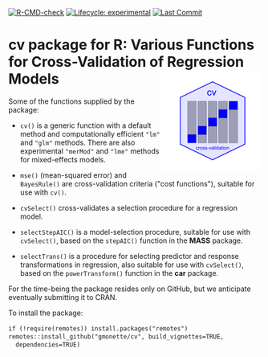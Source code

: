 
<!-- badges: start -->
  [![R-CMD-check](https://github.com/gmonette/cv/actions/workflows/R-CMD-check.yaml/badge.svg)](https://github.com/gmonette/cv/actions/workflows/R-CMD-check.yaml)
  [![Lifecycle: experimental](https://img.shields.io/badge/lifecycle-experimental-brightgreen.svg)](https://lifecycle.r-lib.org/articles/stages.html#experimental)
  [![Last Commit](https://img.shields.io/github/last-commit/gmonette/cv)](https://github.com/gmonette/cv)
  <!-- badges: end -->
  
# cv package for R: Various Functions for Cross-Validation of Regression Models <img src="man/figures/cv-hex.png" style="float:right; height:200px;" />

Some of the functions supplied by the package:

* `cv()` is a generic function with a default method and 
computationally efficient `"lm"` and `"glm"` methods. There are also experimental `"merMod"` and `"lme"` methods for mixed-effects models.

* `mse()` (mean-squared error) and `BayesRule()` are cross-validation
criteria ("cost functions"), suitable for use with `cv()`.

* `cvSelect()` cross-validates a selection procedure for a regression
model. 

* `selectStepAIC()` is a model-selection procedure, suitable for
use with `cvSelect()`, based on the `stepAIC()` function in the **MASS** 
package.

* `selectTrans()` is a procedure for selecting predictor and response transformations in regression, also suitable for use with `cvSelect()`, based on the `powerTransform()` function in the **car** package.

For the time-being the package resides only on GitHub, but we anticipate
eventually submitting it to CRAN.

To install the package:

```
if (!require(remotes)) install.packages("remotes")
remotes::install_github("gmonette/cv", build_vignettes=TRUE,
  dependencies=TRUE)
```

